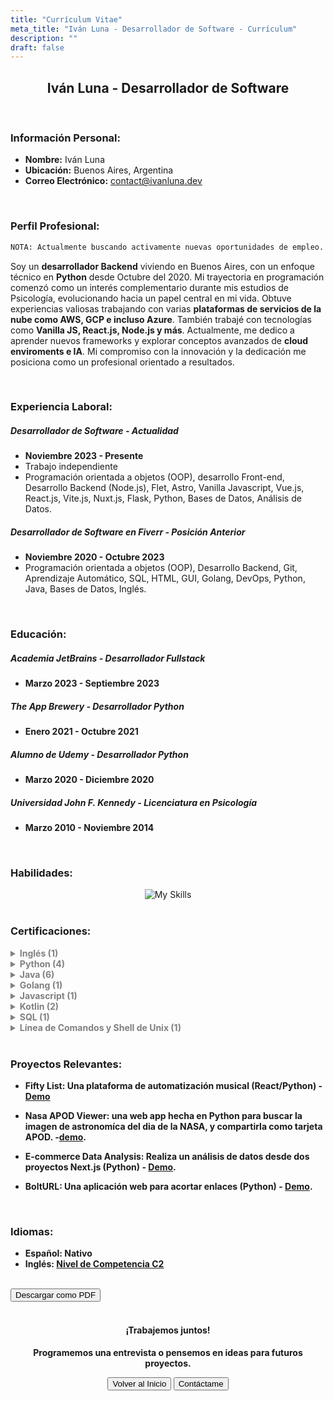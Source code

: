 ```yaml
---
title: "Currículum Vitae"
meta_title: "Iván Luna - Desarrollador de Software - Currículum"
description: ""
draft: false
---
```


<div style="text-align: center;">
  <h2>Iván Luna - Desarrollador de Software</h2>
</div>
<br>

### Información Personal:
- **Nombre:** Iván Luna
- **Ubicación:** Buenos Aires, Argentina
- **Correo Electrónico:** [contact@ivanluna.dev](mailto:contact@ivanluna.dev)

<br>

### Perfil Profesional:
  ```bash
NOTA: Actualmente buscando activamente nuevas oportunidades de empleo.
```
Soy un **desarrollador Backend** viviendo en Buenos Aires, con un enfoque técnico en **Python** desde Octubre del 2020. Mi trayectoria en programación comenzó como un interés complementario durante mis estudios de Psicología, evolucionando hacia un papel central en mi vida. Obtuve experiencias valiosas trabajando con varias **plataformas de servicios de la nube como AWS, GCP e incluso Azure**. También trabajé con tecnologías como **Vanilla JS, React.js, Node.js y más**. Actualmente, me dedico a aprender nuevos frameworks y explorar conceptos avanzados de **cloud enviroments e IA**. Mi compromiso con la innovación y la dedicación me posiciona como un profesional orientado a resultados.

<br>

### Experiencia Laboral:

##### Desarrollador de Software - Actualidad
- **Noviembre 2023 - Presente**
- Trabajo independiente
- Programación orientada a objetos (OOP), desarrollo Front-end, Desarrollo Backend (Node.js), Flet, Astro, Vanilla Javascript, Vue.js, React.js, Vite.js, Nuxt.js, Flask, Python, Bases de Datos, Análisis de Datos.

##### Desarrollador de Software en Fiverr - Posición Anterior
- **Noviembre 2020 - Octubre 2023**
- Programación orientada a objetos (OOP), Desarrollo Backend, Git, Aprendizaje Automático, SQL, HTML, GUI, Golang, DevOps, Python, Java, Bases de Datos, Inglés.

<br>

### Educación:

##### Academia JetBrains - Desarrollador Fullstack
- **Marzo 2023 - Septiembre 2023**

##### The App Brewery - Desarrollador Python
- **Enero 2021 - Octubre 2021**

##### Alumno de Udemy - Desarrollador Python
- **Marzo 2020 - Diciembre 2020**

##### Universidad John F. Kennedy - Licenciatura en Psicología
- **Marzo 2010 - Noviembre 2014**

<br>

### Habilidades:

<div align="center">  

  <img src="https://skillicons.dev/icons?i=python,flask,django,nodejs,react,astro,vue,mysql,postgres,gcp,azure,vercel,netlify,git,html,js,css,docker&perline=6" alt="My Skills">

</div>

<br>

### Certificaciones:
<b>
<details>
  <summary style="color: grey;">Inglés (1)</summary>

- C2 Proficiente:  
  - Emitido por: EF International Language Centers  
  - Fecha de Emisión: Septiembre 2023  
  - [Certificado](https://www.efset.org/cert/d4vAsK)
</details>

<details>
  <summary style="color: grey;">Python (4)</summary>

- Python Core  
  - Emitido por: Academia JetBrains  
  - Fecha de Emisión: Agosto 2023  
  - [Certificado](https://hyperskill.org/certificates/51e65420-93f0-40b6-a65c-f7907d22b6af.pdf)

- SQL Con Python  
  - Emitido por: Hyperskill  
  - Fecha de Emisión: Agosto 2023  
  - [Certificado](https://hyperskill.org/certificates/fc57ab6c-889d-40ae-957e-3f74c3338ba2.pdf)

- Introducción a la Ciencia de Datos  
  - Emitido por: Hyperskill  
  - Fecha de Emisión: Julio 2023  
  - [Certificado](https://hyperskill.org/certificates/eab039fb-ab39-40ef-8bdf-272705c1d35d.pdf)

- Introducción a Python  
  - Emitido por: Hyperskill  
  - Fecha de Emisión: Julio 2023  
  - [Certificado](https://hyperskill.org/certificates/99da3922-3555-4b3a-b111-70a02e279d6f.pdf)
</details>

<details>
  <summary style="color: grey;">Java (6)</summary>

- Seguridad de Spring para Desarrolladores Backend en Java  
  - Emitido por: Academia JetBrains  
  - Fecha de Emisión: Septiembre 2023  
  - [Certificado](https://hyperskill.org/certificates/ff20f638-acd5-4f75-8659-c7e21a08735a.pdf) 

- Desarrollador Backend en Java  
  - Emitido por: Academia JetBrains  
  - Fecha de Emisión: Septiembre 2023  
  - [Certificado](https://hyperskill.org/certificates/d430b05a-41d5-4371-9623-adf9206fa496.pdf)  

- Java Core:    
  - Emitido por: Academia JetBrains  
  - Fecha de Emisión: Septiembre 2023  
  - [Certificado](https://hyperskill.org/certificates/5224398c-7dbc-4553-8447-0aced982ead1.pdf)  

- Desarrollador de Aplicaciones de Escritorio en Java  
  - Emitido por: Academia JetBrains  
  - Fecha de Emisión: Septiembre 2023  
  - [Certificado](https://hyperskill.org/certificates/22b5284d-5d34-4fc3-858f-b46a0a1738d9.pdf)

- Desarrollador Java  
  - Emitido por: Academia JetBrains  
  - Fecha de Emisión: Septiembre 2023  
  - [Certificado](https://hyperskill.org/certificates/577ca8b9-bd43-4fea-8983-ae6b3b4823d4.pdf) 

- Introducción a Java  
  - Emitido por: Hyperskill  
  - Fecha de Emisión: Julio 2023  
  - [Certificado](https://hyperskill.org/certificates/7aa60db2-49fe-4e51-afa9-9556530f856c.pdf) 
</details>

<details>
  <summary style="color: grey;">Golang (1)</summary>

- Introducción a Golang  
  - Emitido por: Academia JetBrains  
  - Fecha de Emisión: Agosto 2023  
  - [Certificado](https://hyperskill.org/certificates/0b905758-d367-4ea9-9b57-d0f91f0606bf.pdf)
</details>

<details>
  <summary style="color: grey;">Javascript (1)</summary>

- Introducción a Javascript  
  - Emitido por: Hyperskill  
  - Fecha de Emisión: Julio 2023  
  - [Certificado](https://hyperskill.org/certificates/516dcb3e-e609-4c41-810a-2ed550794c82.pdf)
</details>

<details>
  <summary style="color: grey;">Kotlin (2)</summary>

- Kotlin Core    
  - Emitido por: Academia JetBrains  
  - Fecha de Emisión: Septiembre 2023  
  - [Certificado](https://hyperskill.org/certificates/fee931c2-b7ba-4d78-a0ba-eea5f17e1568.pdf)

- Desarrollador Kotlin  
  - Emitido por: Academia JetBrains  
  - Fecha de Emisión: Septiembre 2023  
  - [Certificado](https://hyperskill.org/certificates/0792f898-83d9-465c-a7ce-eb5df2736d15.pdf)  
</details>

<details>
  <summary style="color: grey;">SQL (1)</summary>

- Introducción a SQL  
  - Emitido por: Hyperskill  
  - Fecha de Emisión: Julio 2023  
  - [Certificado](https://hyperskill.org/certificates/466808f5-58d6-4fa9-b73a-00b3e2d2d898.pdf)
</details>

<details>
  <summary style="color: grey;">Línea de Comandos y Shell de Unix (1)</summary>

- Línea de Comandos y Shell de Unix  
  - Emitido por: Hyperskill  
  - Fecha de Emisión: Agosto 2023  
  - [Certificado](https://hyperskill.org/certificates/5d7dc626-255c-46d3-afc6-288aedf371e6.pdf)
</details>
<b>

<br>

### Proyectos Relevantes:

- Fifty List: Una plataforma de automatización musical (React/Python) - [Demo](https://es.ivanluna.dev/proyectos/post-reactpython-fiftylist)

- Nasa APOD Viewer: una web app hecha en Python para buscar la imagen de astronomíca del dia de la NASA, y compartirla como tarjeta APOD. -[demo](https://es.ivanluna.dev/proyectos/post-nasa-apod-viewer/).

- E-commerce Data Analysis: Realiza un análisis de datos desde dos proyectos Next.js (Python) - [Demo](https://es.ivanluna.dev/proyectos/post-python-ecommerce).

- BoltURL: Una aplicación web para acortar enlaces (Python) - [Demo](https://es.ivanluna.dev/proyectos/post-python-bolturl).

<br>

### Idiomas:
- Español: Nativo
- Inglés: [Nivel de Competencia C2](https://www.efset.org/cert/d4vAsK)

<br>
<div class="flex justify-center">
  <button class="btn btn-primary" onclick="downloadPDF('/pdf/ivan-luna-software-developer-resume-es.pdf', 'ivan-luna-resume.pdf');">Descargar como PDF</button>
</div>

<script>
function downloadPDF(pdfPath, fileName) {
  var link = document.createElement('a');
  link.href = pdfPath;
  link.download = fileName;
  document.body.appendChild(link);
  link.click();
  document.body.removeChild(link);
}
</script>

<div style="text-align: center;">
  <br>
  <h4>¡Trabajemos juntos!</h4>
  <p>Programemos una entrevista o pensemos en ideas para futuros proyectos.</p>
    <div class="flex justify-between">
        <button class="btn btn-primary" onclick="window.location.href='/';">Volver al Inicio</button>
        <button class="btn btn-primary" onclick="window.location.href='/contact';">Contáctame</button>
    </div>
</div>
